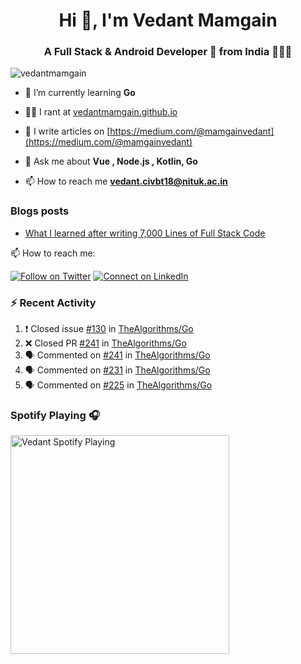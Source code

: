 <h1 align="center">Hi 👋, I'm Vedant Mamgain</h1>
<h3 align="center">A Full Stack & Android Developer 🚀 from India 👨🏽‍💻</h3>

<p align="left"> <img src="https://komarev.com/ghpvc/?username=vedantmamgain" alt="vedantmamgain" /> </p>

- 🌱 I’m currently learning **Go**

- 👨‍💻 I rant at [vedantmamgain.github.io](https://vedantmamgain.github.io/)

- 📝 I write articles on [https://medium.com/@mamgainvedant](https://medium.com/@mamgainvedant)

- 💬 Ask me about **Vue , Node.js , Kotlin, Go**

- 📫 How to reach me **vedant.civbt18@nituk.ac.in**

### Blogs posts

<!-- BLOG-POST-LIST:START -->
- [What I learned after writing 7,000 Lines of Full Stack Code](https://medium.com/@mamgainvedant/what-i-learned-after-writing-7-000-lines-of-full-stack-code-7f69cc0b1ea?source=rss-e9acd2ca6911------2)
<!-- BLOG-POST-LIST:END -->

📫 How to reach me:

[![Follow on Twitter](https://img.shields.io/badge/--twitter?label=Twitter&logo=Twitter&style=social)](https://twitter.com/mamgainvedant) [![Connect on LinkedIn](https://img.shields.io/badge/--linkedin?label=LinkedIn&logo=LinkedIn&style=social)](https://linkedin.com/in/vedant-mamgain)

### :zap: Recent Activity

<!--START_SECTION:activity-->

1. ❗️ Closed issue [#130](https://github.com/TheAlgorithms/Go/issues/130) in [TheAlgorithms/Go](https://github.com/TheAlgorithms/Go)
2. ❌ Closed PR [#241](https://github.com/TheAlgorithms/Go/pull/241) in [TheAlgorithms/Go](https://github.com/TheAlgorithms/Go)
3. 🗣 Commented on [#241](https://github.com/TheAlgorithms/Go/issues/241) in [TheAlgorithms/Go](https://github.com/TheAlgorithms/Go)
4. 🗣 Commented on [#231](https://github.com/TheAlgorithms/Go/issues/231) in [TheAlgorithms/Go](https://github.com/TheAlgorithms/Go)
5. 🗣 Commented on [#225](https://github.com/TheAlgorithms/Go/issues/225) in [TheAlgorithms/Go](https://github.com/TheAlgorithms/Go)
<!--END_SECTION:activity-->

### Spotify Playing 🎧

[<img src="https://novatorem-d0fbsrhp9.vercel.app/api/spotify.py" alt="Vedant Spotify Playing" width="350" />](https://open.spotify.com/user/s4c42w22yq0zx3034etx8bkiw)

